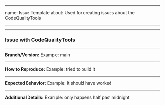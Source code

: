 <!-- markdownlint-disable -->
---
name: Issue Template
about: Used for creating issues about the CodeQualityTools

---

---
### Issue with CodeQualityTools

---
**Branch/Version:** Example: main

---
**How to Reproduce:** Example: tried to build it

---
**Expected Behavior:** Example: It should have worked

---
**Additional Details:** Example: only happens half past midnight
<!-- markdownlint-restore -->
